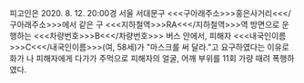 피고인은 2020. 8. 12. 20:00경 서울 서대문구 <<<구아래주소>>>홍은사거리<<</구아래주소>>>에서 같은 구 <<<지하철역>>>RA<<</지하철역>>>역 방면으로 운행하는 <<<차량번호>>>B<<</차량번호>>> 버스 안에서, 피해자 <<<내국인이름>>>C<<</내국인이름>>>(여, 58세)가 "마스크를 써 달라."고 요구하였다는 이유로 화가 나 피해자에게 다가가 주먹으로 피해자의 얼굴, 어깨 부위를 11회 가량 때려 폭행하였다.